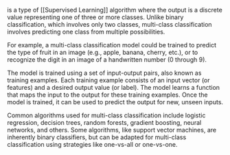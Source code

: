 is a type of [[Supervised Learning]] algorithm where the output is a discrete value representing one of three or more classes. Unlike binary classification, which involves only two classes, multi-class classification involves predicting one class from multiple possibilities.

For example, a multi-class classification model could be trained to predict the type of fruit in an image (e.g., apple, banana, cherry, etc.), or to recognize the digit in an image of a handwritten number (0 through 9).

The model is trained using a set of input-output pairs, also known as training examples. Each training example consists of an input vector (or features) and a desired output value (or label). The model learns a function that maps the input to the output for these training examples. Once the model is trained, it can be used to predict the output for new, unseen inputs.

Common algorithms used for multi-class classification include logistic regression, decision trees, random forests, gradient boosting, neural networks, and others. Some algorithms, like support vector machines, are inherently binary classifiers, but can be adapted for multi-class classification using strategies like one-vs-all or one-vs-one.
